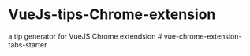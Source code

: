 # VueJs-tips-Chrome-extension
a tip generator for VueJS Chrome extendsion 
#   v u e - c h r o m e - e x t e n s i o n - t a b s - s t a r t e r  
 